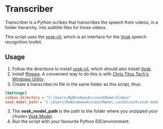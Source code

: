 # Transcriber
Transcriber is a Python scribes that transcribes the speech from videos, in a folder hierarchy, into subtitle files for those videos.

This script uses the [vosk-cli](https://github.com/elan-ev/vosk-cli), which is an interface for the [Vosk](https://alphacephei.com/vosk/) speech recognition toolkit. 

## Usage
1. Follow the directions to install [vosk-cli](https://github.com/elan-ev/vosk-cli), which should also install [Vosk](https://alphacephei.com/vosk/).
2. Install [ffmpeg](https://www.ffmpeg.org/). A convenient way to do this is with [Chris Titus Tech's Windows Utility](https://github.com/ChrisTitusTech/winutil).
2. Create a transcriber.ini file in the same folder as this script, thus:

```ini
[Settings]
videos_directory = "C:\Users\MyWindowsAcccountName\Videos"
vosk_model_path = "C:\Users\MyWindowsAcccountName\.cache\vosk\vosk-model-en-us-0.22"
```
3. The **vosk_model_path** is the path to the folder where you unzipped your chosen [Vosk Model](https://alphacephei.com/vosk/models).
4. Run the script with your favourite Python IDE/environment.